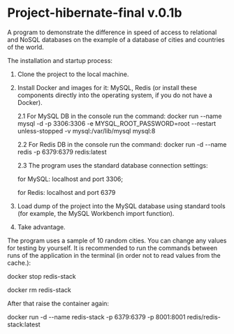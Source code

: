 # Project-hibernate-final v.0.1b
A program to demonstrate the difference in speed of access to relational and NoSQL databases on the example of a database of cities and countries of the world.

The installation and startup process:
1. Clone the project to the local machine.
2. Install Docker and images for it: MySQL, Redis (or install these components directly into the operating system, if you do not have a Docker).
   
   2.1 For MySQL DB in the console run the command:
   docker run --name mysql -d -p 3306:3306 -e MYSQL_ROOT_PASSWORD=root --restart unless-stopped -v mysql:/var/lib/mysql mysql:8
   
   2.2 For Redis DB in the console run the command:
   docker run -d --name redis -p 6379:6379 redis:latest

   2.3 The program uses the standard database connection settings: 
 
   for MySQL: localhost and port 3306;

   for Redis: localhost and port 6379
3. Load dump of the project into the MySQL database using standard tools (for example, the MySQL Workbench import function).
4. Take advantage.

The program uses a sample of 10 random cities. You can change any values for testing by yourself.
It is recommended to run the commands between runs of the application in the terminal (in order not to read values from the cache.):

docker stop redis-stack

docker rm redis-stack

After that raise the container again: 

docker run -d --name redis-stack -p 6379:6379 -p 8001:8001 redis/redis-stack:latest